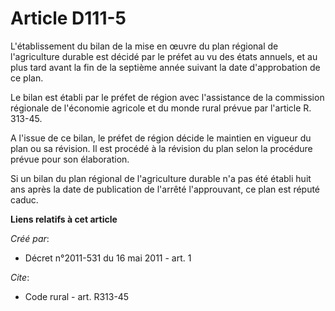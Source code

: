 # Article D111-5

L'établissement du bilan de la mise en œuvre du plan régional de l'agriculture durable est décidé par le préfet au vu des
états annuels, et au plus tard avant la fin de la septième année suivant la date d'approbation de ce plan. 

Le bilan est établi par le préfet de région avec l'assistance de la commission régionale de l'économie agricole et du monde
rural prévue par l'article R. 313-45. 

A l'issue de ce bilan, le préfet de région décide le maintien en vigueur du plan ou sa révision. Il est procédé à la révision
du plan selon la procédure prévue pour son élaboration. 

Si un bilan du plan régional de l'agriculture durable n'a pas été établi huit ans après la date de publication de l'arrêté
l'approuvant, ce plan est réputé caduc.

**Liens relatifs à cet article**

_Créé par_:

  - Décret n°2011-531 du 16 mai 2011 - art. 1

_Cite_:

  - Code rural - art. R313-45
